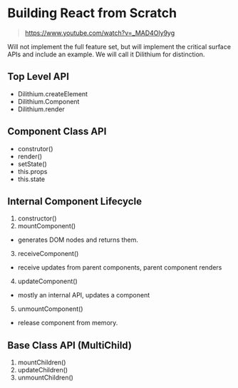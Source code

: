 # Building React from Scratch

> https://www.youtube.com/watch?v=_MAD4Oly9yg

Will not implement the full feature set, but will implement the critical surface APIs and include an example. We will call it Dilithium for distinction. 

## Top Level API

* Dilithium.createElement
* Dilithium.Component
* Dilithium.render

## Component Class API

* construtor()
* render()
* setState()
* this.props
* this.state

## Internal Component Lifecycle

1. constructor()
2. mountComponent()
  * generates DOM nodes and returns them. 
3. receiveComponent()
  * receive updates from parent components, parent component renders
4. updateComponent()
  * mostly an internal API, updates a component
5. unmountComponent()
  * release component from memory. 

## Base Class API (MultiChild) 

1. mountChildren()
2. updateChildren()
3. unmountChildren()



